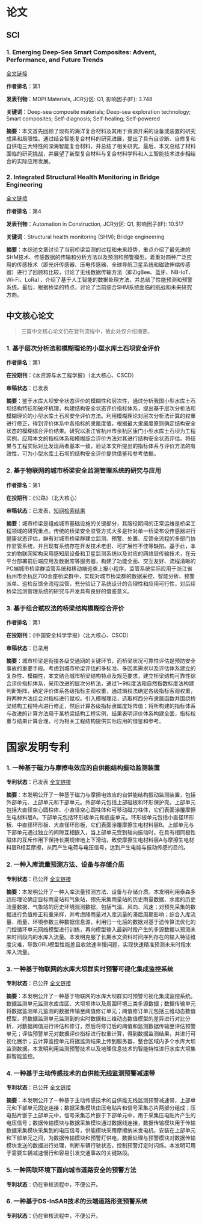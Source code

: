 # 论文

## SCI

### 1. Emerging Deep-Sea Smart Composites: Advent, Performance, and Future Trends

[全文链接](https://www.mdpi.com/1996-1944/15/18/6469 )

**作者排名**：第1

**发表刊物**：MDPI Materials, JCR分区: Q1, 影响因子(IF): 3.748 

**关键词**：Deep-sea composite materials; Deep-sea exploration technology; Smart composites; Self-diagnosis; Self-healing; Self-powered

**摘要**：本文首先回顾了现有的海洋复合材料及其用于资源开采的设备或装置的研究成果和局限性。通过结合智能复合材料的研究进展，提出了具有自诊断、自修复和自供电三大特性的深海智能复合材料，并总结了相关研究。最后，本文总结了材料面临的研究挑战，并展望了新型复合材料与复合材料学科和人工智能技术进步相结合的实际应用发展。

### 2. Integrated Structural Health Monitoring in Bridge Engineering

[全文链接](https://www.sciencedirect.com/science/article/abs/pii/S0926580522000413 )

**作者排名**：第4

**发表刊物**：Automation in Construction, JCR分区: Q1, 影响因子(IF): 10.517

**关键词**：Structural health monitoring (SHM); Bridge engineering

**摘要**：本综述文章讨论了当前桥梁监测的过程和未来趋势，重点介绍了最先进的SHM技术、传感数据的传输和分析方法以及预测和预警模型。着重对四种广泛应用的传感技术（即光纤传感器、压电传感器、全球导航卫星系统和磁致伸缩传感器）进行了回顾和比较，讨论了无线数据传输方法（即ZigBee、蓝牙、NB-IoT、Wi-Fi、LoRa），介绍了基于人工智能的数据处理方法，并总结了性能预测和预警系统。最后，根据桥梁的特点，讨论了当前综合SHM系统面临的挑战和未来研究方向。

## 中文核心论文

> 三篇中文核心论文仍在登刊流程中，故此处仅介绍摘要。

### 1. 基于层次分析法和模糊理论的小型水库土石坝安全评价

**作者排名**：第1

**在投期刊**：《水资源与水工程学报》（北大核心、CSCD）

**审稿状态**：已发表

**摘要**：鉴于水库大坝安全状态评价的模糊性和层次性，通过分析我国小型水库土石坝结构特征和破坏机理，构建结构安全状态评价指标体系，提出基于层次分析法和模糊理论的小型水库土石坝安全评价方法。利用模糊理论对层次分析法计算的权重进行修正，得到评价体系中各指标的隶属度值，根据最大隶属度原则确定结构安全状态的模糊综合评价结果。研究以浙江省杭州市余杭区康门小型水库土石坝为工程实例，应用本文的指标体系和模糊综合评价方法对其进行结构安全状态评估。将结果与工程实际对比发现两者基本一致，验证本文所提出的指标体系与评价方法的有效性，可为小型水库土石坝的结构安全评价提供借鉴和参考依据。

### 2. 基于物联网的城市桥梁安全监测管理系统的研究与应用

**作者排名**：第1

**在投期刊**：《公路》（北大核心）

**审稿状态**：已发表，[知网检索结果](http://kns-cnki-net-s.webvpn.zju.edu.cn:8001/kcms2/article/abstract?v=3uoqIhG8C44YLTlOAiTRKu87-SJxoEJu6LL9TJzd50njdo1e1D_HwIMTsBuzG4ip2Gz0qV9oWP-yiBo6GwUYEodGgj6xsTuB&uniplatform=NZKPT)

**摘要**：城市桥梁是组成城市基础设施的关键部分，其服役期间的正常运维是桥梁工程领域的研究重点。传统的桥梁安全监管方式大多是针对单一桥梁布设传感器进行健康状态评估，鲜有对城市桥梁群建立监测、预警、处置、反馈全流程的多部门协作监管系统，并且现有系统存在开发技术老旧、可扩展性不佳等缺陷。基于此，本文的物联网架构采用感知层设备和卫星监测系统以及对应的网络层传输技术，在云平台部署前后端应用及数据库等服务器，构建了功能全面、交互友好、流程清晰的PC端城市桥梁群监管系统和移动端巡查上报小程序。监管系统实际应用于浙江省杭州市余杭区700余座桥梁群中，实现对城市桥梁群的数据采控、智能分析、预警派单、巡检反馈全流程监管，充分验证了系统设计的合理性和应用可行性，对后续桥梁监测管理系统的研究与开发具有良好的借鉴意义。

### 3. 基于组合赋权法的桥梁结构模糊综合评价

**作者排名**：第1

**在投期刊**：《中国安全科学学报》（北大核心、CSCD）

**审稿状态**：已录用

**摘要**：城市桥梁是衔接各级交通网的关键环节，而桥梁状况可靠性评估是预防安全事故的重要手段。考虑到城市桥梁评估的多标准、多因素需求以及评估体系建立的复杂性、模糊性，本文结合城市桥梁结构特点及规范要求，建立桥梁结构可靠性综合评价指标体系，采用改进的层次分析法，通过1~9标度法和自然指数标度法构建判断矩阵，确定评价体系各级指标主观权重，通过熵权法确定各级指标客观权重，将两种方法组合对指标进行赋权。引入模糊理论，选取柯西分布隶属函数并围绕桥梁结构工程特点进行修正，然后计算各级指标隶属度矩阵值；将所构建的指标体系与改进的计算方法用于某桥梁结构工程实例，结果表明评价体系构建全面，指标权重与结果计算合理，可为相关工程结构提供实际应用的借鉴和参考。

# 国家发明专利

### 1. 一种基于磁力与摩擦电效应的自供能结构振动监测装置

**专利状态**：已发表 [全文链接](https://www.patentstar.com.cn/Search/Detail?ANE=AHIA3BCA9BIC7DCA9GDB4EAA3BAA9DGH8ABA9GHE9IDG7EAA)

**摘要**：本发明公开了一种基于磁力与摩擦电效应的自供能结构振动监测装置，包括外部单元、上部单元和下部单元。外部单元包括上部磁板和环形保护壳。上部单元包括大直径空心圆柱体、小直径空心圆柱体和可移动磁力柱体，它们表面涂覆摩擦生电材料层A。下部单元包括环形板单元和底座单元。环形板单元包括小直径环形板、中直径环形板、大直径环形板，它们表面涂覆摩擦生电材料层B。上部单元与下部单元通过独立的间隙互相嵌入，当上部单元受到轴向振动时，在具有相同极性磁体的互斥作用下保持长期规律地上下滑动，致使摩擦生电材料层A与摩擦生电材料层B相互摩擦，从而产生电荷与电压信号，达到产生电能与振动传感的目的。

### 2. 一种入库流量预测方法、设备与存储介质

**专利状态**：已公开 [全文链接](https://www.patentstar.com.cn/Search/Detail?ANE=9AIB6CEA7FAA7CDA6EBA7CFA9FDB7ADA9ADD6CCA9CHD1ABA)

**摘要**：本发明公开了一种入库流量预测方法、设备与存储介质。本发明利用泰森多边形理论确定目标雨量站和气象站，预先采集雨量站的历史雨量数据、水库的历史流量数据、气象站的历史环境观测数据，包括气温、风向、风速；对预先采集的数据进行负值修正和重采样，并考虑降雨量对入库流量的滞后周期影响；综合入库流量、雨量、环境参数三种数据信息源，利用归一化后的数据对基于遗传算法优化的门控循环单元网络模型进行训练，再向模型输入最新时段产生的多源数据以预测未来时间段内的水库入流量。本发明克服了长期水文资料时间序列存在的输入特征维度灾难，导致GRU模型性能差且收敛速率慢问题，实现快速精准预测未来时段水库入流量。

### 3. 一种基于物联网的水库大坝群实时预警可视化集成监控系统

**专利状态**：已公开 [全文链接](https://www.patentstar.com.cn/Search/Detail?ANE=9CID9HFD9BIC9ICC9IAA9HIH9CECBCHA9AHG9CFDCEHA9BCB)

**摘要**：本发明公开了一种基于物联网的水库大坝群实时预警可视化集成监控系统。数据监测单元监测水库库区、大坝坝体以及周围环境三类多源数据；数据传输单元将数据监测单元监测的数据传输至阈值修订单元；阈值修订单元包括三维动态数值模型，将数据监测单元监测到的实时数据和三维动态数值模型的差异进行对比分析，对数据阈值进行评估和修订，然后将修订后的阈值和监测数据传输至评估预警单元；评估预警单元对数据评价指标进行权重计算，得到数据监测结果，并进行可视化展示；云计算监控单元将据监测结果上传到服务器，整合区域内多个水库大坝监测数据。本发明利用监测预警技术以及地理信息技术的智能特性进行水库大坝集群智能监控。

### 4. 一种基于主动传感技术的自供能无线监测预警减速带

**专利状态**：已公开 [全文链接](https://www.patentstar.com.cn/Search/Detail?ANE=4ACA9EHC9FHF4ADA9HFE9GEC5CAA9FDD9FAEEHIA8BAA9AGE)

**摘要**：本发明公开了一种基于主动传感技术的自供能无线监测预警减速带，上部单元和下部单元固定连接；数据采集模块由压电贴片和信号采集芯片两部分组成；压电贴片嵌于上部单元中，信号采集芯片嵌于下部单元中，用于采集压电贴片产生的电压信号；数据传输模块与数据采集模块通过数据线连接，数据传输模块用于传输数据采集模块采集到的电压信号，供能模块采用摩擦纳米发电机，安装在上部单元和下部单元之间，为数据传输模块和预警灯供电，数据处理与预警模块对数据传输模块发送的数据进行处理，判断车辆行驶状态，控制预警灯定时闪烁。本发明可用于需要车辆减速慢行和容易引发交通事故的关键路段。

### 5. 一种网联环境下面向城市道路安全的预警方法

**专利状态**：仍在审核流程中，不便公开。

### 6. 一种基于DS-InSAR技术的云端道路形变预警系统

**专利状态**：仍在审核流程中，不便公开。
